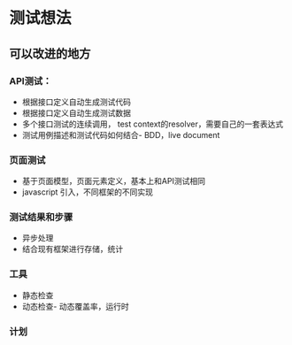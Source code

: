 # 测试想法

## 可以改进的地方
### API测试：
- 根据接口定义自动生成测试代码
- 根据接口定义自动生成测试数据
- 多个接口测试的连续调用， test context的resolver，需要自己的一套表达式
- 测试用例描述和测试代码如何结合- BDD，live document

### 页面测试
- 基于页面模型，页面元素定义，基本上和API测试相同
- javascript 引入，不同框架的不同实现

### 测试结果和步骤
- 异步处理
- 结合现有框架进行存储，统计

### 工具
- 静态检查
- 动态检查- 动态覆盖率，运行时

### 计划
